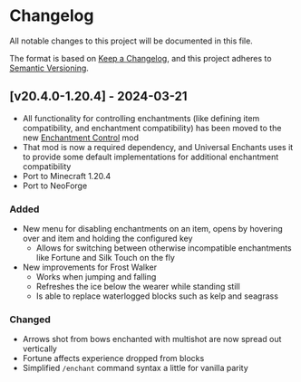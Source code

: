 # Changelog
All notable changes to this project will be documented in this file.

The format is based on [Keep a Changelog](https://keepachangelog.com/en/1.0.0/),
and this project adheres to [Semantic Versioning](https://semver.org/spec/v2.0.0.html).

## [v20.4.0-1.20.4] - 2024-03-21
- All functionality for controlling enchantments (like defining item compatibility, and enchantment compatibility) has been moved to the new [Enchantment Control](https://github.com/Fuzss/enchantmentcontrol) mod
- That mod is now a required dependency, and Universal Enchants uses it to provide some default implementations for additional enchantment compatibility
- Port to Minecraft 1.20.4
- Port to NeoForge
### Added
- New menu for disabling enchantments on an item, opens by hovering over and item and holding the configured key
  - Allows for switching between otherwise incompatible enchantments like Fortune and Silk Touch on the fly
- New improvements for Frost Walker
  - Works when jumping and falling
  - Refreshes the ice below the wearer while standing still
  - Is able to replace waterlogged blocks such as kelp and seagrass
### Changed
- Arrows shot from bows enchanted with multishot are now spread out vertically
- Fortune affects experience dropped from blocks
- Simplified `/enchant` command syntax a little for vanilla parity
